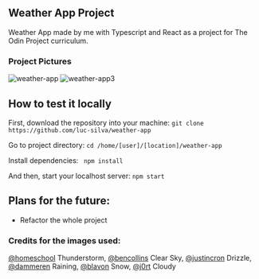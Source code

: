 ## Weather App Project
Weather App made by me with Typescript and React as a project for The Odin Project curriculum.

### Project Pictures
![weather-app](https://user-images.githubusercontent.com/100732316/209739095-9359cd94-d6d7-4f65-bc3b-d8718cf98104.png)
![weather-app3](https://user-images.githubusercontent.com/100732316/209739110-cfc22195-03b9-4819-9e9c-bb9d2dcc1a5e.png)

## How to test it locally 
First, download the repository into your machine:
``git clone https://github.com/luc-silva/weather-app``

Go to project directory:
``cd /home/[user]/[location]/weather-app``

Install dependencies: 
`` npm install``

And then, start your localhost server:
``npm start``

## Plans for the future:
- Refactor the whole project

### Credits for the images used:
[@homeschool](https://unsplash.com/@homeschool) Thunderstorm, 
[@bencollins](https://unsplash.com/@bencollins) Clear Sky, 
[@justincron](https://unsplash.com/@justincron) Drizzle, 
[@dammeren](https://unsplash.com/@dammeren) Raining, 
[@blavon](https://unsplash.com/@blavon) Snow, 
[@j0rt](https://unsplash.com/@j0rt) Cloudy
